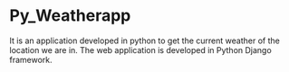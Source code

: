 # Py_Weatherapp

It is an application developed in python to get the current weather of the location we are in. The web application is developed in Python Django framework.

